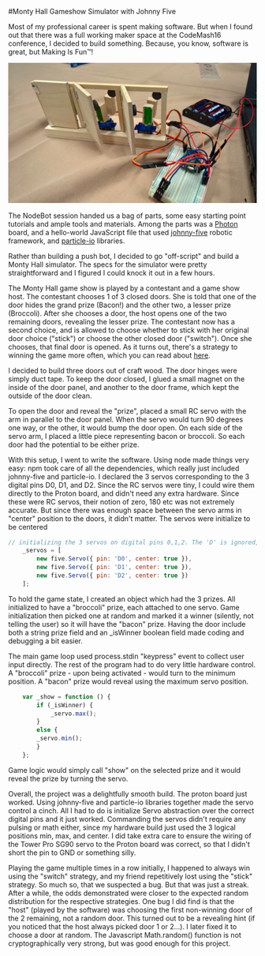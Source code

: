 #Monty Hall Gameshow Simulator with Johnny Five

Most of my professional career is spent making software. But when I found out that there was a full working maker space at the CodeMash16 conference, I decided to build something. Because, you know, software is great, but Making Is Fun™!

![completed project](./gameshow-3doors.jpg "Simulator Picture")


The NodeBot session handed us a bag of parts, some easy starting point tutorials and ample tools and materials. Among the parts was a [Photon](https://store.particle.io/collections/photon) board, and a hello-world JavaScript file that used [johnny-five](https://www.npmjs.com/package/johnny-five) robotic framework, and [particle-io](https://www.npmjs.com/package/particle-io) libraries.

Rather than building a push bot, I decided to go "off-script" and build a Monty Hall simulator. The specs for the simulator were pretty straightforward and I figured I could knock it out in a few hours.

The Monty Hall game show is played by a contestant and a game show host. The contestant chooses 1 of 3 closed doors. She is told that one of the door hides the grand prize (Bacon!) and the other two, a lesser prize (Broccoli). After she chooses a door, the host opens one of the two remaining doors, revealing the lesser prize. The contestant now has a second choice, and is allowed to choose whether to stick with her original door choice ("stick") or choose the other closed door ("switch"). Once she chooses, that final door is opened. As it turns out, there's a strategy to winning the game more often, which you can read about [here](https://en.wikipedia.org/wiki/Monty_Hall_problem). 

I decided to build three doors out of craft wood. The door hinges were simply duct tape. To keep the door closed, I glued a small magnet on the inside of the door panel, and another to the door frame, which kept the outside of the door clean.

To open the door and reveal the "prize", placed a small RC servo with the arm in parallel to the door panel. When the servo would turn 90 degrees one way, or the other, it would bump the door open. On each side of the servo arm, I placed a little piece representing bacon or broccoli. So each door had the potential to be either prize. 

With this setup, I went to write the software. Using node made things very easy: npm took care of all the dependencies, which really just included johnny-five and particle-io. I declared the 3 servos corresponding to the 3 digital pins D0, D1, and D2. Since the RC servos were tiny, I could wire them directly to the Proton board, and didn't need any extra hardware. Since these were RC servos, their notion of zero, 180 etc was not extremely accurate. But since there was enough space between the servo arms in "center" position to the doors, it didn't matter. The servos were initialize to be centered 
```javascript
// initializing the 3 servos on digital pins 0,1,2. The 'D' is ignored, but is easier for me to read ad being digital rathern than analog pins.
    _servos = [
        new five.Servo({ pin: 'D0', center: true }),
        new five.Servo({ pin: 'D1', center: true }),
        new five.Servo({ pin: 'D2', center: true })
    ];
```

To hold the game state, I created an object which had the 3 prizes. All initialized to have a "broccoli" prize, each attached to one servo. Game initialization then picked one at random and marked it a winner (silently, not telling the user) so it will have the "bacon" prize. Having the door include both a string prize field and an _isWinner boolean field made coding and debugging a bit easier. 

The main game loop used process.stdin "keypress" event to collect user input directly. The rest of the program had to do very little hardware control. A "broccoli" prize - upon being activated - would turn to the minimum position. A "bacon" prize would reveal using the maximum servo position.
```javascript
    var _show = function () {
        if (_isWinner) { 
            _servo.max(); 
        }
        else { 
        _servo.min();
        }
    };
```

Game logic would simply call "show" on the selected prize and it would reveal the prize by turning the servo.

Overall, the project was a delightfully smooth build. The proton board just worked. Using johnny-five and particle-io libraries together made the servo control a cinch. All I had to do is initialize Servo abstraction over the correct digital pins and it just worked. Commanding the servos didn't require any pulsing or math either, since my hardware build just used the 3 logical positions min, max, and center. I did take extra care to ensure the wiring of the Tower Pro SG90 servo to the Proton board was correct, so that I didn't short the pin to GND or something silly. 

Playing the game multiple times in a row initially, I happened to always win using the "switch" strategy, and my friend repetitively lost using the "stick" strategy. So much so, that we suspected a bug. But that was just a streak. After a while, the odds demonstrated were closer to the expected random distribution for the respective strategies. One bug I did find is that the "host" (played by the software) was choosing the first non-winning door of the 2 remaining, not a random door. This turned out to be a revealing hint (if you noticed that the host always picked door 1 or 2…). I later fixed it to choose a door at random. The Javascript Math.random() function is not cryptographically very strong, but was good enough for this project.
